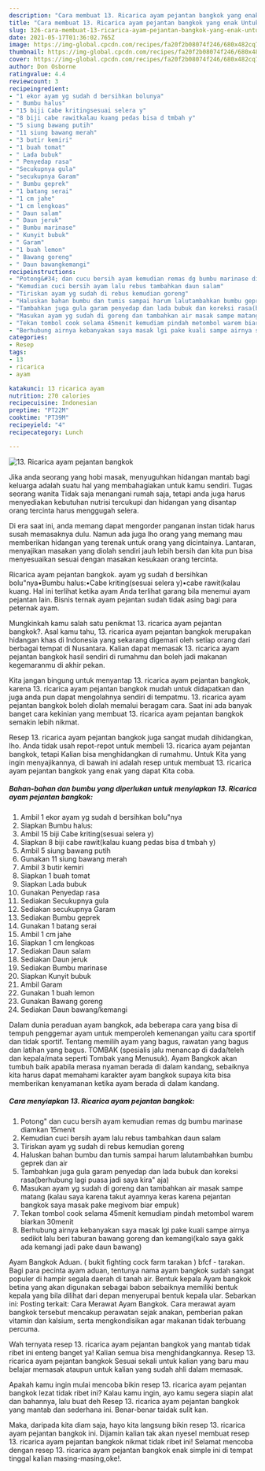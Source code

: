 ```yaml
---
description: "Cara membuat 13. Ricarica ayam pejantan bangkok yang enak Untuk Jualan"
title: "Cara membuat 13. Ricarica ayam pejantan bangkok yang enak Untuk Jualan"
slug: 326-cara-membuat-13-ricarica-ayam-pejantan-bangkok-yang-enak-untuk-jualan
date: 2021-05-17T01:36:02.765Z
image: https://img-global.cpcdn.com/recipes/fa20f2b08074f246/680x482cq70/13-ricarica-ayam-pejantan-bangkok-foto-resep-utama.jpg
thumbnail: https://img-global.cpcdn.com/recipes/fa20f2b08074f246/680x482cq70/13-ricarica-ayam-pejantan-bangkok-foto-resep-utama.jpg
cover: https://img-global.cpcdn.com/recipes/fa20f2b08074f246/680x482cq70/13-ricarica-ayam-pejantan-bangkok-foto-resep-utama.jpg
author: Don Osborne
ratingvalue: 4.4
reviewcount: 3
recipeingredient:
- "1 ekor ayam yg sudah d bersihkan bolunya"
- " Bumbu halus"
- "15 biji Cabe kritingsesuai selera y"
- "8 biji cabe rawitkalau kuang pedas bisa d tmbah y"
- "5 siung bawang putih"
- "11 siung bawang merah"
- "3 butir kemiri"
- "1 buah tomat"
- " Lada bubuk"
- " Penyedap rasa"
- "Secukupnya gula"
- "secukupnya Garam"
- " Bumbu geprek"
- "1 batang serai"
- "1 cm jahe"
- "1 cm lengkoas"
- " Daun salam"
- " Daun jeruk"
- " Bumbu marinase"
- " Kunyit bubuk"
- " Garam"
- "1 buah lemon"
- " Bawang goreng"
- " Daun bawangkemangi"
recipeinstructions:
- "Potong&#34; dan cucu bersih ayam kemudian remas dg bumbu marinase diamkan 15menit"
- "Kemudian cuci bersih ayam lalu rebus tambahkan daun salam"
- "Tiriskan ayam yg sudah di rebus kemudian goreng"
- "Haluskan bahan bumbu dan tumis sampai harum lalutambahkan bumbu geprek dan air"
- "Tambahkan juga gula garam penyedap dan lada bubuk dan koreksi rasa(berhubung lagi puasa jadi saya kira&#34; aja)"
- "Masukan ayam yg sudah di goreng dan tambahkan air masak sampe matang (kalau saya karena takut ayamnya keras karena pejantan bangkok saya masak pake megivom biar empuk)"
- "Tekan tombol cook selama 45menit kemudiam pindah metombol warem biarkan 30menit"
- "Berhubung airnya kebanyakan saya masak lgi pake kuali sampe airnya sedikit lalu beri taburan bawang goreng dan kemangi(kalo saya gakk ada kemangi jadi pake daun bawang)"
categories:
- Resep
tags:
- 13
- ricarica
- ayam

katakunci: 13 ricarica ayam 
nutrition: 270 calories
recipecuisine: Indonesian
preptime: "PT22M"
cooktime: "PT39M"
recipeyield: "4"
recipecategory: Lunch

---
```



![13. Ricarica ayam pejantan bangkok](https://img-global.cpcdn.com/recipes/fa20f2b08074f246/680x482cq70/13-ricarica-ayam-pejantan-bangkok-foto-resep-utama.jpg)

Jika anda seorang yang hobi masak, menyuguhkan hidangan mantab bagi keluarga adalah suatu hal yang membahagiakan untuk kamu sendiri. Tugas seorang  wanita Tidak saja menangani rumah saja, tetapi anda juga harus menyediakan kebutuhan nutrisi tercukupi dan hidangan yang disantap orang tercinta harus menggugah selera.

Di era  saat ini, anda memang dapat mengorder panganan instan tidak harus susah memasaknya dulu. Namun ada juga lho orang yang memang mau memberikan hidangan yang terenak untuk orang yang dicintainya. Lantaran, menyajikan masakan yang diolah sendiri jauh lebih bersih dan kita pun bisa menyesuaikan sesuai dengan masakan kesukaan orang tercinta. 

Ricarica ayam pejantan bangkok. ayam yg sudah d bersihkan bolu&#34;nya•Bumbu halus:•Cabe kriting(sesuai selera y)•cabe rawit(kalau kuang. Hal ini terlihat ketika ayam Anda terlihat garang bila menemui ayam pejantan lain. Bisnis ternak ayam pejantan sudah tidak asing bagi para peternak ayam.

Mungkinkah kamu salah satu penikmat 13. ricarica ayam pejantan bangkok?. Asal kamu tahu, 13. ricarica ayam pejantan bangkok merupakan hidangan khas di Indonesia yang sekarang digemari oleh setiap orang dari berbagai tempat di Nusantara. Kalian dapat memasak 13. ricarica ayam pejantan bangkok hasil sendiri di rumahmu dan boleh jadi makanan kegemaranmu di akhir pekan.

Kita jangan bingung untuk menyantap 13. ricarica ayam pejantan bangkok, karena 13. ricarica ayam pejantan bangkok mudah untuk didapatkan dan juga anda pun dapat mengolahnya sendiri di tempatmu. 13. ricarica ayam pejantan bangkok boleh diolah memalui beragam cara. Saat ini ada banyak banget cara kekinian yang membuat 13. ricarica ayam pejantan bangkok semakin lebih nikmat.

Resep 13. ricarica ayam pejantan bangkok juga sangat mudah dihidangkan, lho. Anda tidak usah repot-repot untuk membeli 13. ricarica ayam pejantan bangkok, tetapi Kalian bisa menghidangkan di rumahmu. Untuk Kita yang ingin menyajikannya, di bawah ini adalah resep untuk membuat 13. ricarica ayam pejantan bangkok yang enak yang dapat Kita coba.

<!--inarticleads1-->

##### Bahan-bahan dan bumbu yang diperlukan untuk menyiapkan 13. Ricarica ayam pejantan bangkok:

1. Ambil 1 ekor ayam yg sudah d bersihkan bolu&#34;nya
1. Siapkan  Bumbu halus:
1. Ambil 15 biji Cabe kriting(sesuai selera y)
1. Siapkan 8 biji cabe rawit(kalau kuang pedas bisa d tmbah y)
1. Ambil 5 siung bawang putih
1. Gunakan 11 siung bawang merah
1. Ambil 3 butir kemiri
1. Siapkan 1 buah tomat
1. Siapkan  Lada bubuk
1. Gunakan  Penyedap rasa
1. Sediakan Secukupnya gula
1. Sediakan secukupnya Garam
1. Sediakan  Bumbu geprek
1. Gunakan 1 batang serai
1. Ambil 1 cm jahe
1. Siapkan 1 cm lengkoas
1. Sediakan  Daun salam
1. Sediakan  Daun jeruk
1. Sediakan  Bumbu marinase
1. Siapkan  Kunyit bubuk
1. Ambil  Garam
1. Gunakan 1 buah lemon
1. Gunakan  Bawang goreng
1. Sediakan  Daun bawang/kemangi


Dalam dunia peraduan ayam bangkok, ada beberapa cara yang bisa di tempuh penggemar ayam untuk memperoleh kemenangan yaitu cara sportif dan tidak sportif. Tentang memilih ayam yang bagus, rawatan yang bagus dan latihan yang bagus. TOMBAK (spesialis jalu menancap di dada/teleh dan kepala/mata seperti Tombak yang Menusuk). Ayam Bangkok akan tumbuh baik apabila merasa nyaman berada di dalam kandang, sebaiknya kita harus dapat memahami karakter ayam bangkok supaya kita bisa memberikan kenyamanan ketika ayam berada di dalam kandang. 

<!--inarticleads2-->

##### Cara menyiapkan 13. Ricarica ayam pejantan bangkok:

1. Potong&#34; dan cucu bersih ayam kemudian remas dg bumbu marinase diamkan 15menit
1. Kemudian cuci bersih ayam lalu rebus tambahkan daun salam
1. Tiriskan ayam yg sudah di rebus kemudian goreng
1. Haluskan bahan bumbu dan tumis sampai harum lalutambahkan bumbu geprek dan air
1. Tambahkan juga gula garam penyedap dan lada bubuk dan koreksi rasa(berhubung lagi puasa jadi saya kira&#34; aja)
1. Masukan ayam yg sudah di goreng dan tambahkan air masak sampe matang (kalau saya karena takut ayamnya keras karena pejantan bangkok saya masak pake megivom biar empuk)
1. Tekan tombol cook selama 45menit kemudiam pindah metombol warem biarkan 30menit
1. Berhubung airnya kebanyakan saya masak lgi pake kuali sampe airnya sedikit lalu beri taburan bawang goreng dan kemangi(kalo saya gakk ada kemangi jadi pake daun bawang)


Ayam Bangkok Aduan. ( bukit fighting cock farm tarakan ) bfcf - tarakan. Bagi para pecinta ayam aduan, tentunya nama ayam bangkok sudah sangat populer di hampir segala daerah di tanah air. Bentuk kepala Ayam bangkok betina yang akan digunakan sebagai babon sebaiknya memiliki bentuk kepala yang bila dilihat dari depan menyerupai bentuk kepala ular. Sebarkan ini: Posting terkait: Cara Merawat Ayam Bangkok. Cara merawat ayam bangkok tersebut mencakup perawatan sejak anakan, pemberian pakan vitamin dan kalsium, serta mengkondisikan agar makanan tidak terbuang percuma. 

Wah ternyata resep 13. ricarica ayam pejantan bangkok yang mantab tidak ribet ini enteng banget ya! Kalian semua bisa menghidangkannya. Resep 13. ricarica ayam pejantan bangkok Sesuai sekali untuk kalian yang baru mau belajar memasak ataupun untuk kalian yang sudah ahli dalam memasak.

Apakah kamu ingin mulai mencoba bikin resep 13. ricarica ayam pejantan bangkok lezat tidak ribet ini? Kalau kamu ingin, ayo kamu segera siapin alat dan bahannya, lalu buat deh Resep 13. ricarica ayam pejantan bangkok yang mantab dan sederhana ini. Benar-benar taidak sulit kan. 

Maka, daripada kita diam saja, hayo kita langsung bikin resep 13. ricarica ayam pejantan bangkok ini. Dijamin kalian tak akan nyesel membuat resep 13. ricarica ayam pejantan bangkok nikmat tidak ribet ini! Selamat mencoba dengan resep 13. ricarica ayam pejantan bangkok enak simple ini di tempat tinggal kalian masing-masing,oke!.

